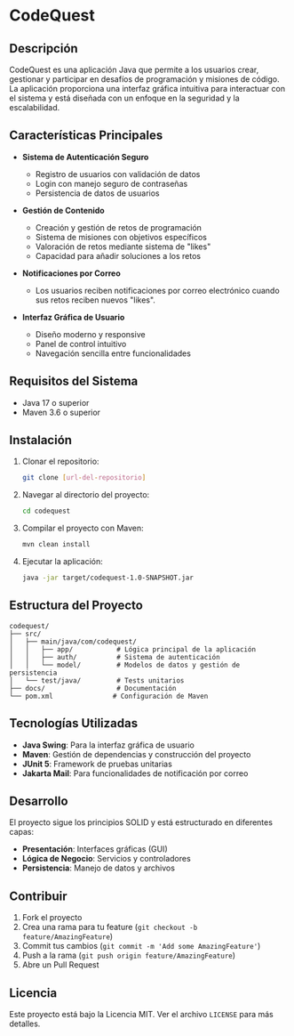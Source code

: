 # CodeQuest

## Descripción
CodeQuest es una aplicación Java que permite a los usuarios crear, gestionar y participar en desafíos de programación y misiones de código. La aplicación proporciona una interfaz gráfica intuitiva para interactuar con el sistema y está diseñada con un enfoque en la seguridad y la escalabilidad.

## Características Principales

- **Sistema de Autenticación Seguro**
  - Registro de usuarios con validación de datos
  - Login con manejo seguro de contraseñas
  - Persistencia de datos de usuarios

- **Gestión de Contenido**
  - Creación y gestión de retos de programación
  - Sistema de misiones con objetivos específicos
  - Valoración de retos mediante sistema de "likes"
  - Capacidad para añadir soluciones a los retos

- **Notificaciones por Correo**
  - Los usuarios reciben notificaciones por correo electrónico cuando sus retos reciben nuevos "likes".

- **Interfaz Gráfica de Usuario**
  - Diseño moderno y responsive
  - Panel de control intuitivo
  - Navegación sencilla entre funcionalidades

## Requisitos del Sistema

- Java 17 o superior
- Maven 3.6 o superior

## Instalación

1. Clonar el repositorio:
   ```bash
   git clone [url-del-repositorio]
   ```

2. Navegar al directorio del proyecto:
   ```bash
   cd codequest
   ```

3. Compilar el proyecto con Maven:
   ```bash
   mvn clean install
   ```

4. Ejecutar la aplicación:
   ```bash
   java -jar target/codequest-1.0-SNAPSHOT.jar
   ```

## Estructura del Proyecto

```
codequest/
├── src/
│   ├── main/java/com/codequest/
│   │   ├── app/           # Lógica principal de la aplicación
│   │   ├── auth/          # Sistema de autenticación
│   │   └── model/         # Modelos de datos y gestión de persistencia
│   └── test/java/         # Tests unitarios
├── docs/                  # Documentación
└── pom.xml               # Configuración de Maven
```

## Tecnologías Utilizadas

- **Java Swing**: Para la interfaz gráfica de usuario
- **Maven**: Gestión de dependencias y construcción del proyecto
- **JUnit 5**: Framework de pruebas unitarias
- **Jakarta Mail**: Para funcionalidades de notificación por correo

## Desarrollo

El proyecto sigue los principios SOLID y está estructurado en diferentes capas:

- **Presentación**: Interfaces gráficas (GUI)
- **Lógica de Negocio**: Servicios y controladores
- **Persistencia**: Manejo de datos y archivos

## Contribuir

1. Fork el proyecto
2. Crea una rama para tu feature (`git checkout -b feature/AmazingFeature`)
3. Commit tus cambios (`git commit -m 'Add some AmazingFeature'`)
4. Push a la rama (`git push origin feature/AmazingFeature`)
5. Abre un Pull Request

## Licencia

Este proyecto está bajo la Licencia MIT. Ver el archivo `LICENSE` para más detalles.